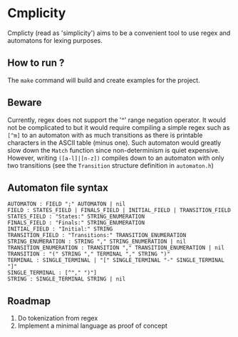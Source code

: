 # Cmplicity

Cmplicty (read as 'simplicity') aims to be a convenient tool to use regex and automatons for lexing purposes.

## How to run ?

The ```make``` command will build and create examples for the project.

## Beware

Currently, regex does not support the '^' range negation operator.
It would not be complicated to but it would require compiling a simple regex such as ```[^m]``` to an automaton with
as much transitions as there is printable characters 
in the ASCII table (minus one). Such automaton would
greatly slow down the ```Match``` function since non-determinism
is quiet expensive. However, writing ```([a-l]|[n-z])``` compiles down to
an automaton with only two transitions (see the ```Transition``` structure definition in ```automaton.h```)

## Automaton file syntax

```
AUTOMATON : FIELD ";" AUTOMATON | nil
FIELD : STATES_FIELD | FINALS_FIELD | INITIAL_FIELD | TRANSITION_FIELD
STATES_FIELD : "States:" STRING_ENUMERATION
FINALS_FIELD : "Finals:" STRING_ENUMERATION
INITIAL_FIELD : "Initial:" STRING
TRANSITION_FIELD : "Transitions:" TRANSITION_ENUMERATION
STRING_ENUMERATION : STRING "," STRING_ENUMERATION | nil
TRANSITION_ENUMERATION : TRANSITION "," TRANSITION_ENUMERATION | nil
TRANSITION : "(" STRING "," TERMINAL "," STRING ")"
TERMINAL : SINGLE_TERMINAL | "[" SINGLE_TERMINAL "-" SINGLE_TERMINAL "]"
SINGLE_TERMINAL : [^"," ")"]
STRING : SINGLE_TERMINAL STRING | nil

```

## Roadmap

1. Do tokenization from regex
1. Implement a minimal language as proof of concept
